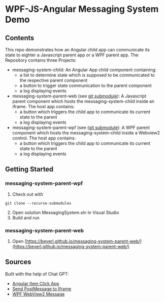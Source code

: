 # WPF-JS-Angular Messaging System Demo
## Contents
This repo demonstrates how an Angular child app can communicate its state to eighter a Javascript parent app or a WPF parent app. 
The Repository contains three Projects:
- messaging-system-child: An Angular App child component containing:
  - a list to determine state which is supposed to be communicated to the respective parent component
  - a button to trigger state communication to the parent component
  - a log displaying events
- messaging-system-parent-web (see [git submodule](https://github.com/beyerl/messaging-system-parent-web)): A Javascript parent component which hosts the messaging-system-child inside an iframe. The host app contains:
  - a button which triggers the child app to communicate its current state to the parent
  - a log displaying events
- messaging-system-parent-wpf (see ([git submodule](https://github.com/beyerl/messaging-system-parent-web)): A WPF parent component which hosts the messaging-system-child inside a Webview2 control. The host app contains:
  - a button which triggers the child app to communicate its current state to the parent
  - a log displaying events

## Getting Started
### messaging-system-parent-wpf
1. Check out with

```
git clone --recurse-submodules
```

2. Open solution MessagingSystem.sln in Visual Studio
3. Build and run

### messaging-system-parent-web
1. Open [https://beyerl.github.io/messaging-system-parent-web/](https://beyerl.github.io/messaging-system-parent-web/)

## Sources
Built with the help of Chat GPT:

- [Angular Item Click App](https://chat.openai.com/c/f68d2983-da5f-4a03-9497-f9a71520c6b8)
- [Send PostMessage to Iframe](https://chat.openai.com/share/330b6b39-65d7-4d82-a625-44ed641d1eed)
- [WPF WebView2 Message](https://chat.openai.com/share/520c583c-f409-40eb-925d-24902b88bccf)
